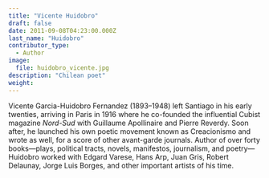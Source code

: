 ```yaml
---
title: "Vicente Huidobro"
draft: false
date: 2011-09-08T04:23:00.000Z
last_name: "Huidobro"
contributor_type:
  - Author
image:
  file: huidobro_vicente.jpg
description: "Chilean poet"
weight:
---
```


Vicente Garcia-Huidobro Fernandez (1893–1948) left Santiago in his early twenties, arriving in Paris in 1916 where he co-founded the influential Cubist magazine _Nord-Sud_ with Guillaume Apollinaire and Pierre Reverdy. Soon after, he launched his own poetic movement known as Creacionismo and wrote as well, for a score of other avant-garde journals. Author of over forty books—plays, political tracts, novels, manifestos, journalism, and poetry—Huidobro worked with Edgard Varese, Hans Arp, Juan Gris, Robert Delaunay, Jorge Luis Borges, and other important artists of his time.

